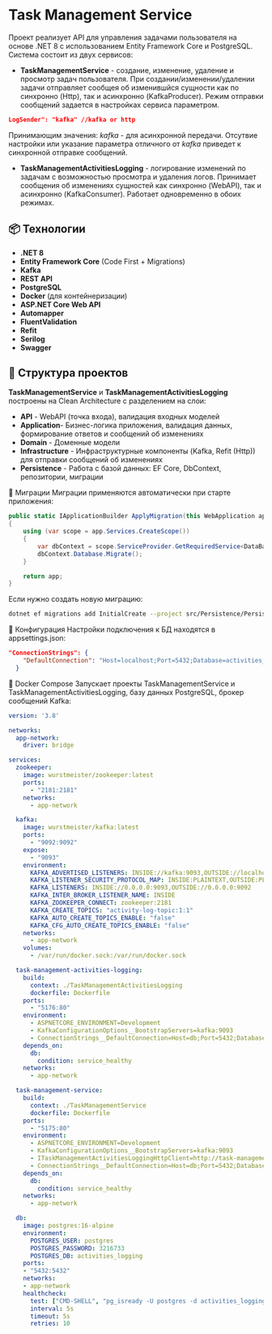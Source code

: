 # Task Management Service

Проект реализует API для управления задачами пользователя на основе .NET 8 с использованием Entity Framework Core и PostgreSQL.
Система состоит из двух сервисов: 
- **TaskManagementService** - создание, изменение, удаление и просмотр задач пользователя. При создании/изменении/удалении задачи отправляет сообщея об изменившйся сущности как по синхронно (Http), так и асинхронно (KafkaProducer). Режим отправки сообщений задается в настройках сервиса параметром.
```json
LogSender": "kafka" //kafka or http
```
Принимающим значения: *kafka* - для асинхронной передачи. Отсутвие настройки или указание параметра отличного от *kafka* приведет к синхронной отправке сообщений.

- **TaskManagementActivitiesLogging** - логирование изменений по задачам с возможностью просмотра и удаления логов. Принимает сообщения об изменениях сущностей как синхронно (WebAPI), так и асинхронно (KafkaConsumer). Работает одновременно в обоих режимах.

## 📦 Технологии

- **.NET 8**
- **Entity Framework Core** (Code First + Migrations)
- **Kafka**
- **REST API**
- **PostgreSQL**
- **Docker** (для контейнеризации)
- **ASP.NET Core Web API**
- **Automapper**
- **FluentValidation**
- **Refit**
- **Serilog**
- **Swagger**

## 📁 Структура проектов
**TaskManagementService** и **TaskManagementActivitiesLogging** построены на Clean Architecture с разделением на слои:

- **API** - WebAPI (точка входа), валидация входных моделей
- **Application**- Бизнес-логика приложения, валидация данных, формирование ответов и сообщений об изменениях
- **Domain** - Доменные модели
- **Infrastructure** - Инфраструктурные компоненты (Kafka, Refit (Http)) для отправки сообщений об изменениях
- **Persistence** - Работа с базой данных: EF Core, DbContext, репозитории, миграции








📁 Миграции
Миграции применяются автоматически при старте приложения:
```csharp
public static IApplicationBuilder ApplyMigration(this WebApplication app)
{
    using (var scope = app.Services.CreateScope())
    {
        var dbContext = scope.ServiceProvider.GetRequiredService<DataBaseContext>();
        dbContext.Database.Migrate();
    }

    return app;
}
```

Если нужно создать новую миграцию:
```bash
dotnet ef migrations add InitialCreate --project src/Persistence/Persistence.csproj --startup-project src/API/API.csproj --context DataBaseContext
```

📎 Конфигурация
Настройки подключения к БД находятся в appsettings.json:
```json
"ConnectionStrings": {
    "DefaultConnection": "Host=localhost;Port=5432;Database=activities_logging;Username=postgres;Password=password"
  }
```

🧪 Docker Compose
Запускает проекты TaskManagementService и TaskManagementActivitiesLogging, базу данных PostgreSQL, брокер сообщений Kafka:
```yaml
version: '3.8'

networks:
  app-network:
    driver: bridge

services:
  zookeeper:
    image: wurstmeister/zookeeper:latest
    ports:
      - "2181:2181"
    networks:
      - app-network

  kafka:
    image: wurstmeister/kafka:latest
    ports:
      - "9092:9092"
    expose:
      - "9093"
    environment:
      KAFKA_ADVERTISED_LISTENERS: INSIDE://kafka:9093,OUTSIDE://localhost:9092
      KAFKA_LISTENER_SECURITY_PROTOCOL_MAP: INSIDE:PLAINTEXT,OUTSIDE:PLAINTEXT
      KAFKA_LISTENERS: INSIDE://0.0.0.0:9093,OUTSIDE://0.0.0.0:9092
      KAFKA_INTER_BROKER_LISTENER_NAME: INSIDE
      KAFKA_ZOOKEEPER_CONNECT: zookeeper:2181
      KAFKA_CREATE_TOPICS: "activity-log-topic:1:1"
      KAFKA_AUTO_CREATE_TOPICS_ENABLE: "false"
      KAFKA_CFG_AUTO_CREATE_TOPICS_ENABLE: "false"
    networks:
      - app-network
    volumes:
      - /var/run/docker.sock:/var/run/docker.sock

  task-management-activities-logging:
    build:
      context: ./TaskManagementActivitiesLogging
      dockerfile: Dockerfile
    ports:
      - "5176:80"
    environment:
      - ASPNETCORE_ENVIRONMENT=Development
      - KafkaConfigurationOptions__BootstrapServers=kafka:9093
      - ConnectionStrings__DefaultConnection=Host=db;Port=5432;Database=activities_logging;Username=postgres;Password=3216733
    depends_on:
      db:
        condition: service_healthy
    networks:
      - app-network

  task-management-service:
    build:
      context: ./TaskManagementService
      dockerfile: Dockerfile
    ports:
      - "5175:80"
    environment:
      - ASPNETCORE_ENVIRONMENT=Development
      - KafkaConfigurationOptions__BootstrapServers=kafka:9093
      - ITaskManagementActivitiesLoggingHttpClient=http://task-management-activities-logging:80
      - ConnectionStrings__DefaultConnection=Host=db;Port=5432;Database=activities_logging;Username=postgres;Password=3216733
    depends_on:
      db:
        condition: service_healthy
    networks:
      - app-network

  db:
    image: postgres:16-alpine
    environment:
      POSTGRES_USER: postgres
      POSTGRES_PASSWORD: 3216733
      POSTGRES_DB: activities_logging
    ports:
    - "5432:5432"
    networks:
    - app-network
    healthcheck:
      test: ["CMD-SHELL", "pg_isready -U postgres -d activities_logging"]
      interval: 5s
      timeout: 5s
      retries: 10
```